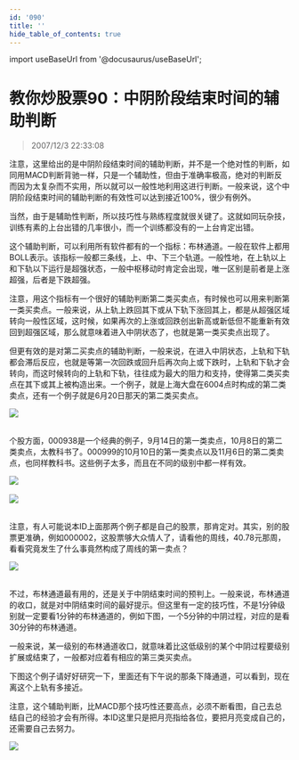 ```yaml
---
id: '090'
title: ''
hide_table_of_contents: true
---
```


import useBaseUrl from '@docusaurus/useBaseUrl';

# 教你炒股票90：中阴阶段结束时间的辅助判断

> 2007/12/3 22:33:08

<div style={{color: '#FF0000', fontSize: '18px', fontWeight: '500'}}>

注意，这里给出的是中阴阶段结束时间的辅助判断，并不是一个绝对性的判断，如同用MACD判断背驰一样，只是一个辅助性，但由于准确率极高，绝对的判断反而因为太复杂而不实用，所以就可以一般性地利用这进行判断。一般来说，这个中阴阶段结束时间的辅助判断的有效性可以达到接近100%，很少有例外。

当然，由于是辅助性判断，所以技巧性与熟练程度就很关键了。这就如同玩杂技，训练有素的上台出错的几率很小，而一个训练都没有的一上台肯定出错。

这个辅助判断，可以利用所有软件都有的一个指标：布林通道。一般在软件上都用BOLL表示。该指标一般都三条线，上、中、下三个轨道。一般性地，在上轨以上和下轨以下运行是超强状态，一般中枢移动时肯定会出现，唯一区别是前者是上涨超强，后者是下跌超强。

注意，用这个指标有一个很好的辅助判断第二类买卖点，有时候也可以用来判断第一类买卖点。一般来说，从上轨上跌回其下或从下轨下涨回其上，都是从超强区域转向一般性区域，这时候，如果再次的上涨或回跌创出新高或新低但不能重新有效回到超强区域，那么就意味着进入中阴状态了，也就是第一类买卖点出现了。

但更有效的是对第二买卖点的辅助判断，一般来说，在进入中阴状态，上轨和下轨都会滞后反应，也就是等第一次回跌或回升后再次向上或下跌时，上轨和下轨才会转向，而这时候转向的上轨和下轨，往往成为最大的阻力和支持，使得第二类买卖点在其下或其上被构造出来。一个例子，就是上海大盘在6004点时构成的第二类卖点，还有一个例子就是6月20日那天的第二类买卖点。

<div style={{textAlign: 'left'}}>
<img src={useBaseUrl('/img/stocks/090/1A0001_d.png')} /> <br/><br/>
</div>

个股方面，000938是一个经典的例子，9月14日的第一类卖点，10月8日的第二类卖点，太教科书了。000999的10月10日的第一类卖点以及11月6日的第二类卖点，也同样教科书。这些例子太多，而且在不同的级别中都一样有效。

<div style={{textAlign: 'left'}}>
<img src={useBaseUrl('/img/stocks/090/000938_d.png')} /> <br/><br/>
</div>
<div style={{textAlign: 'left'}}>
<img src={useBaseUrl('/img/stocks/090/000999_d.png')} /> <br/><br/>
</div>

注意，有人可能说本ID上面那两个例子都是自己的股票，那肯定对。其实，别的股票更准确，例如000002，这股票够大众情人了，请看他的周线，40.78元那周，看看究竟发生了什么事竟然构成了周线的第一卖点？

<div style={{textAlign: 'left'}}>
<img src={useBaseUrl('/img/stocks/090/000002_w.png')} /> <br/><br/>
</div>

不过，布林通道最有用的，还是关于中阴结束时间的预判上。一般来说，布林通道的收口，就是对中阴结束时间的最好提示。但这里有一定的技巧性，不是1分钟级别就一定要看1分钟的布林通道的，例如下图，一个5分钟的中阴过程，对应的是看30分钟的布林通道。

一般来说，某一级别的布林通道收口，就意味着比这低级别的某个中阴过程要级别扩展或结束了，一般都对应着有相应的第三类买卖点。

下图这个例子请好好研究一下，里面还有下午说的那条下降通道，可以看到，现在离这个上轨有多接近。

注意，这个辅助判断，比MACD那个技巧性还要高点，必须不断看图，自己去总结自己的经验才会有所得。本ID这里只是把月亮指给各位，要把月亮变成自己的，还需要自己去努力。

<div style={{textAlign: 'left'}}>
<img src={useBaseUrl('/img/stocks/090/1.jpg')} /> <br/><br/>
</div>
</div>